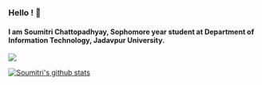 ### Hello ! 👋

#### I am Soumitri Chattopadhyay, Sophomore year student at Department of Information Technology, Jadavpur University. 

<!--
**soumitri2001/soumitri2001** is a ✨ _special_ ✨ repository because its `README.md` (this file) appears on your GitHub profile.

Here are some ideas to get you started:

- 🔭 I’m currently working on Deep Learning and Optimization algortihms
- 🌱 I’m currently learning ...
- 👯 I’m looking to collaborate on ...
- 🤔 I’m looking for help with ...
- 💬 Ask me about ...
- 📫 How to reach me: ...
- 😄 Pronouns: ...
- ⚡ Fun fact: ...
-->

<a href="https://github.com/soumitri2001">
  <img align="center" src="https://github-readme-stats.vercel.app/api/top-langs/?username=soumitri2001&theme=dracula&langs_count=5" />
</a>

[![Soumitri's github stats](https://github-readme-stats.vercel.app/api?username=soumitri2001&theme=dracula&count_private=true&include_all_commits=true&show_icons=true)](https://github.com/soumitri2001)
